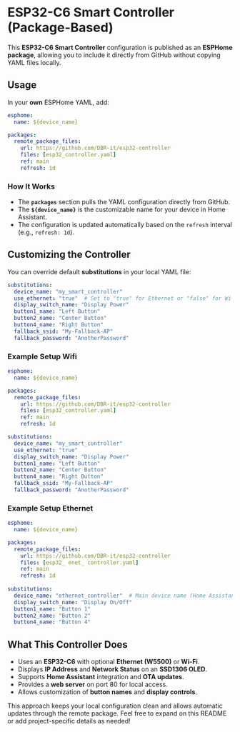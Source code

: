 # ESP32-C6 Smart Controller (Package-Based)

This **ESP32-C6 Smart Controller** configuration is published as an **ESPHome package**, allowing you to include it directly from GitHub without copying YAML files locally.

## Usage
In your **own** ESPHome YAML, add:
```yaml
esphome:
  name: ${device_name}

packages:
  remote_package_files:
    url: https://github.com/DBR-it/esp32-controller
    files: [esp32_controller.yaml]
    ref: main
    refresh: 1d    
```

### How It Works
- The **`packages`** section pulls the YAML configuration directly from GitHub.
- The **`${device_name}`** is the customizable name for your device in Home Assistant.
- The configuration is updated automatically based on the `refresh` interval (e.g., `refresh: 1d`).

## Customizing the Controller
You can override default **substitutions** in your local YAML file:
```yaml
substitutions:
  device_name: "my_smart_controller"
  use_ethernet: "true"  # Set to "true" for Ethernet or "false" for Wi-Fi
  display_switch_name: "Display Power"
  button1_name: "Left Button"
  button2_name: "Center Button"
  button4_name: "Right Button"
  fallback_ssid: "My-Fallback-AP"
  fallback_password: "AnotherPassword"
```

### Example Setup Wifi
```yaml
esphome:
  name: ${device_name}

packages:
  remote_package_files:
    url: https://github.com/DBR-it/esp32-controller
    files: [esp32_controller.yaml]
    ref: main
    refresh: 1d

substitutions:
  device_name: "my_smart_controller"
  use_ethernet: "true"
  display_switch_name: "Display Power"
  button1_name: "Left Button"
  button2_name: "Center Button"
  button4_name: "Right Button"
  fallback_ssid: "My-Fallback-AP"
  fallback_password: "AnotherPassword"
```
### Example Setup Ethernet
```yaml
esphome:
  name: ${device_name}

packages:
  remote_package_files:
    url: https://github.com/DBR-it/esp32-controller
    files: [esp32_ enet_ controller.yaml]
    ref: main
    refresh: 1d 
    
substitutions:
  device_name: "ethernet_controller"  # Main device name (Home Assistant entity)
  display_switch_name: "Display On/Off"
  button1_name: "Button 1"
  button2_name: "Button 2"
  button4_name: "Button 4"
```
## What This Controller Does
- Uses an **ESP32-C6** with optional **Ethernet (W5500)** or **Wi-Fi**.
- Displays **IP Address** and **Network Status** on an **SSD1306 OLED**.
- Supports **Home Assistant** integration and **OTA updates**.
- Provides a **web server** on port 80 for local access.
- Allows customization of **button names** and **display controls**.

This approach keeps your local configuration clean and allows automatic updates through the remote package. Feel free to expand on this README or add project-specific details as needed!

